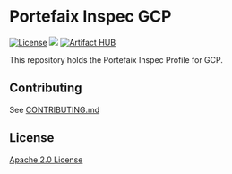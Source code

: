 # Portefaix Inspec GCP

[![License](https://img.shields.io/badge/License-Apache%202.0-blue.svg)](https://opensource.org/licenses/Apache-2.0)
[![](https://gitinspec.com/portefaix-inspec/charts/workflows/Release%20Charts/badge.svg?branch=master)](https://gitinspec.com/portefaix-inspec/charts/actions)
[![Artifact HUB](https://img.shields.io/endpoint?url=https://artifacthub.io/badge/repository/portefaix-inspec)](https://artifacthub.io/packages/search?repo=portefaix-inspec)

This repository holds the Portefaix Inspec Profile for GCP.

## Contributing

See [CONTRIBUTING.md](./CONTRIBUTING.md)

## License

[Apache 2.0 License](./LICENSE)
